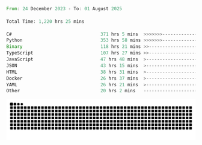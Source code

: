 <!--START_SECTION:waka-->

```rust
From: 24 December 2023 - To: 01 August 2025

Total Time: 1,220 hrs 25 mins

C#                                 371 hrs 5 mins  >>>>>>>------------------   29.92 %
Python                             353 hrs 58 mins >>>>>>>------------------   28.54 %
Binary                             118 hrs 21 mins >>-----------------------   09.54 %
TypeScript                         107 hrs 27 mins >>-----------------------   08.66 %
JavaScript                         47 hrs 48 mins  >------------------------   03.85 %
JSON                               43 hrs 15 mins  >------------------------   03.49 %
HTML                               38 hrs 31 mins  >------------------------   03.11 %
Docker                             26 hrs 37 mins  >------------------------   02.15 %
YAML                               26 hrs 21 mins  >------------------------   02.13 %
Other                              20 hrs 2 mins   -------------------------   01.62 %
```

<!--END_SECTION:waka-->


<picture>
  <source media="(prefers-color-scheme: dark)" srcset="https://raw.githubusercontent.com/jeerawut97/jeerawut97/output/github-contribution-grid-snake.svg">
  <img alt="github contribution grid snake animation" src="https://raw.githubusercontent.com/jeerawut97/jeerawut97/output/github-contribution-grid-snake.svg">
</picture>
